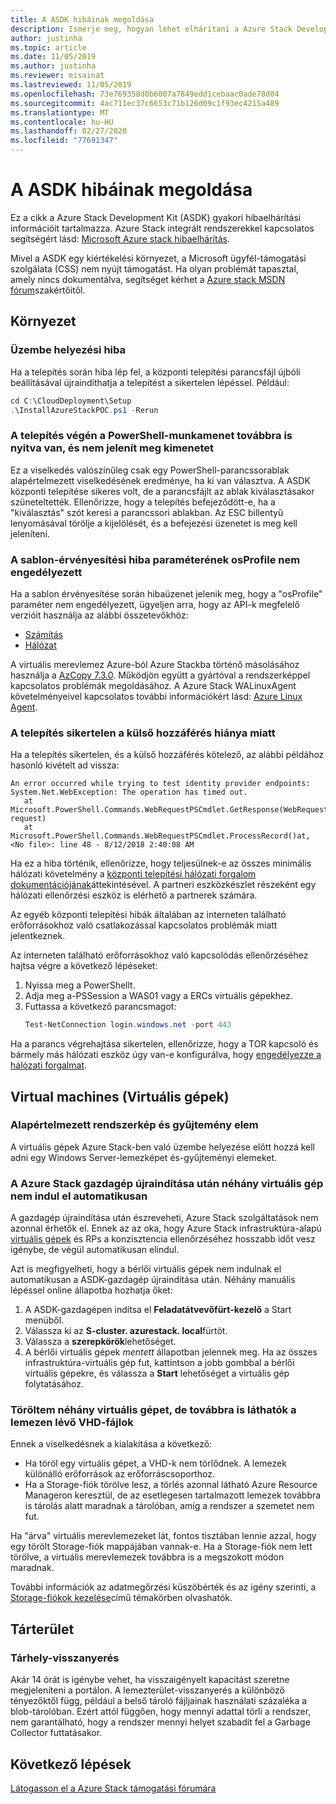 ```yaml
---
title: A ASDK hibáinak megoldása
description: Ismerje meg, hogyan lehet elhárítani a Azure Stack Development Kitt (ASDK).
author: justinha
ms.topic: article
ms.date: 11/05/2019
ms.author: justinha
ms.reviewer: misainat
ms.lastreviewed: 11/05/2019
ms.openlocfilehash: 73e769358d0b6007a7849edd1cebaac0ade78d04
ms.sourcegitcommit: 4ac711ec37c6653c71b126d09c1f93ec4215a489
ms.translationtype: MT
ms.contentlocale: hu-HU
ms.lasthandoff: 02/27/2020
ms.locfileid: "77691347"
---
```

# <a name="troubleshoot-the-asdk"></a>A ASDK hibáinak megoldása
Ez a cikk a Azure Stack Development Kit (ASDK) gyakori hibaelhárítási információit tartalmazza. Azure Stack integrált rendszerekkel kapcsolatos segítségért lásd: [Microsoft Azure stack hibaelhárítás](../operator/azure-stack-troubleshooting.md). 

Mivel a ASDK egy kiértékelési környezet, a Microsoft ügyfél-támogatási szolgálata (CSS) nem nyújt támogatást. Ha olyan problémát tapasztal, amely nincs dokumentálva, segítséget kérhet a [Azure stack MSDN fórum](https://social.msdn.microsoft.com/Forums/azure/home?forum=azurestack)szakértőitől. 


## <a name="deployment"></a>Környezet
### <a name="deployment-failure"></a>Üzembe helyezési hiba
Ha a telepítés során hiba lép fel, a központi telepítési parancsfájl újbóli beállításával újraindíthatja a telepítést a sikertelen lépéssel. Például:

  ```powershell
  cd C:\CloudDeployment\Setup
  .\InstallAzureStackPOC.ps1 -Rerun
  ```

### <a name="at-the-end-of-the-deployment-the-powershell-session-is-still-open-and-doesnt-show-any-output"></a>A telepítés végén a PowerShell-munkamenet továbbra is nyitva van, és nem jelenít meg kimenetet
Ez a viselkedés valószínűleg csak egy PowerShell-parancssorablak alapértelmezett viselkedésének eredménye, ha ki van választva. A ASDK központi telepítése sikeres volt, de a parancsfájlt az ablak kiválasztásakor szüneteltették. Ellenőrizze, hogy a telepítés befejeződött-e, ha a "kiválasztás" szót keresi a parancssori ablakban. Az ESC billentyű lenyomásával törölje a kijelölését, és a befejezési üzenetet is meg kell jeleníteni.

### <a name="template-validation-error-parameter-osprofile-is-not-allowed"></a>A sablon-érvényesítési hiba paraméterének osProfile nem engedélyezett

Ha a sablon érvényesítése során hibaüzenet jelenik meg, hogy a "osProfile" paraméter nem engedélyezett, ügyeljen arra, hogy az API-k megfelelő verzióit használja az alábbi összetevőkhöz:

- [Számítás](https://docs.microsoft.com/azure-stack/user/azure-stack-profiles-azure-resource-manager-versions#microsoftcompute)
- [Hálózat](https://docs.microsoft.com/azure-stack/user/azure-stack-profiles-azure-resource-manager-versions#microsoftnetwork)

A virtuális merevlemez Azure-ból Azure Stackba történő másolásához használja a [AzCopy 7.3.0](https://docs.microsoft.com/azure-stack/user/azure-stack-storage-transfer#download-and-install-azcopy). Működjön együtt a gyártóval a rendszerképpel kapcsolatos problémák megoldásához. A Azure Stack WALinuxAgent követelményeivel kapcsolatos további információkért lásd: [Azure Linux Agent](../operator/azure-stack-linux.md#azure-linux-agent).

### <a name="deployment-fails-due-to-lack-of-external-access"></a>A telepítés sikertelen a külső hozzáférés hiánya miatt
Ha a telepítés sikertelen, és a külső hozzáférés kötelező, az alábbi példához hasonló kivételt ad vissza:

```
An error occurred while trying to test identity provider endpoints: System.Net.WebException: The operation has timed out.
   at Microsoft.PowerShell.Commands.WebRequestPSCmdlet.GetResponse(WebRequest request)
   at Microsoft.PowerShell.Commands.WebRequestPSCmdlet.ProcessRecord()at, <No file>: line 48 - 8/12/2018 2:40:08 AM
```
Ha ez a hiba történik, ellenőrizze, hogy teljesülnek-e az összes minimális hálózati követelmény a [központi telepítési hálózati forgalom dokumentációjának](../operator/deployment-networking.md)áttekintésével. A partneri eszközkészlet részeként egy hálózati ellenőrzési eszköz is elérhető a partnerek számára.

Az egyéb központi telepítési hibák általában az interneten található erőforrásokhoz való csatlakozással kapcsolatos problémák miatt jelentkeznek.

Az interneten található erőforrásokhoz való kapcsolódás ellenőrzéséhez hajtsa végre a következő lépéseket:

1. Nyissa meg a PowerShellt.
2. Adja meg a-PSSession a WAS01 vagy a ERCs virtuális gépekhez.
3. Futtassa a következő parancsmagot: 
   ```powershell
   Test-NetConnection login.windows.net -port 443
   ```

Ha a parancs végrehajtása sikertelen, ellenőrizze, hogy a TOR kapcsoló és bármely más hálózati eszköz úgy van-e konfigurálva, hogy [engedélyezze a hálózati forgalmat](../operator/azure-stack-network.md).


## <a name="virtual-machines"></a>Virtual machines (Virtuális gépek)
### <a name="default-image-and-gallery-item"></a>Alapértelmezett rendszerkép és gyűjtemény elem
A virtuális gépek Azure Stack-ben való üzembe helyezése előtt hozzá kell adni egy Windows Server-lemezképet és-gyűjteményi elemeket.

### <a name="after-restarting-my-azure-stack-host-some-vms-dont-automatically-start"></a>A Azure Stack gazdagép újraindítása után néhány virtuális gép nem indul el automatikusan
A gazdagép újraindítása után észreveheti, Azure Stack szolgáltatások nem azonnal érhetők el. Ennek az az oka, hogy Azure Stack infrastruktúra-alapú [virtuális gépek](asdk-architecture.md#virtual-machine-roles) és RPs a konzisztencia ellenőrzéséhez hosszabb időt vesz igénybe, de végül automatikusan elindul.

Azt is megfigyelheti, hogy a bérlői virtuális gépek nem indulnak el automatikusan a ASDK-gazdagép újraindítása után. Néhány manuális lépéssel online állapotba hozhatja őket:

1.  A ASDK-gazdagépen indítsa el **Feladatátvevőfürt-kezelő** a Start menüből.
2.  Válassza ki az **S-cluster. azurestack. local**fürtöt.
3.  Válassza a **szerepkörök**lehetőséget.
4.  A bérlői virtuális gépek *mentett* állapotban jelennek meg. Ha az összes infrastruktúra-virtuális gép fut, kattintson a jobb gombbal a bérlői virtuális gépekre, és válassza a **Start** lehetőséget a virtuális gép folytatásához.

### <a name="ive-deleted-some-vms-but-still-see-the-vhd-files-on-disk"></a>Töröltem néhány virtuális gépet, de továbbra is láthatók a lemezen lévő VHD-fájlok 
Ennek a viselkedésnek a kialakítása a következő:

* Ha töröl egy virtuális gépet, a VHD-k nem törlődnek. A lemezek különálló erőforrások az erőforráscsoporthoz.
* Ha a Storage-fiók törölve lesz, a törlés azonnal látható Azure Resource Manageron keresztül, de az esetlegesen tartalmazott lemezek továbbra is tárolás alatt maradnak a tárolóban, amíg a rendszer a szemetet nem fut.

Ha "árva" virtuális merevlemezeket lát, fontos tisztában lennie azzal, hogy egy törölt Storage-fiók mappájában vannak-e. Ha a Storage-fiók nem lett törölve, a virtuális merevlemezek továbbra is a megszokott módon maradnak.

További információk az adatmegőrzési küszöbérték és az igény szerinti, a [Storage-fiókok kezelése](../operator/azure-stack-manage-storage-accounts.md)című témakörben olvashatók.

## <a name="storage"></a>Tárterület
### <a name="storage-reclamation"></a>Tárhely-visszanyerés
Akár 14 órát is igénybe vehet, ha visszaigényelt kapacitást szeretne megjeleníteni a portálon. A lemezterület-visszanyerés a különböző tényezőktől függ, például a belső tároló fájljainak használati százaléka a blob-tárolóban. Ezért attól függően, hogy mennyi adattal törli a rendszer, nem garantálható, hogy a rendszer mennyi helyet szabadít fel a Garbage Collector futtatásakor.

## <a name="next-steps"></a>Következő lépések
[Látogasson el a Azure Stack támogatási fórumára](https://social.msdn.microsoft.com/Forums/azure/home?forum=azurestack)
